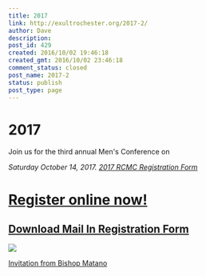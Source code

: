 ```yaml
---
title: 2017
link: http://exultrochester.org/2017-2/
author: Dave
description: 
post_id: 429
created: 2016/10/02 19:46:18
created_gmt: 2016/10/02 23:46:18
comment_status: closed
post_name: 2017-2
status: publish
post_type: page
---
```


# 2017

Join us for the third annual Men's Conference on

_Saturday October 14, 2017. [2017 RCMC Registration Form](/wp-content/uploads/2017/05/2017-RCMC-Registration-Form.pdf)_

# [Register online now!](https://www.eventbrite.com/e/rochester-catholic-mens-conference-2017-registration-33225862449)

## [Download Mail In Registration Form](/wp-content/uploads/2016/10/2017-RCMC-Registration-Form.pdf)

![](/wp-content/uploads/2017/05/2017ExultSpeakers.jpg)

[Invitation from Bishop Matano](/wp-content/uploads/2017/05/2017-Invitation-by-Bishop-Matano.jpeg)
